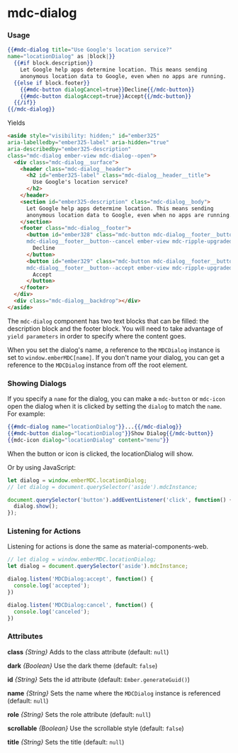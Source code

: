 # mdc-dialog

### Usage

```hbs
{{#mdc-dialog title="Use Google's location service?"
name="locationDialog" as |block|}}
  {{#if block.description}}
    Let Google help apps determine location. This means sending
    anonymous location data to Google, even when no apps are running.
  {{else if block.footer}}
    {{#mdc-button dialogCancel=true}}Decline{{/mdc-button}}
    {{#mdc-button dialogAccept=true}}Accept{{/mdc-button}}
  {{/if}}
{{/mdc-dialog}}
```

Yields

```html
<aside style="visibility: hidden;" id="ember325"
aria-labelledby="ember325-label" aria-hidden="true"
aria-describedby="ember325-description"
class="mdc-dialog ember-view mdc-dialog--open">
  <div class="mdc-dialog__surface">
    <header class="mdc-dialog__header">
      <h2 id="ember325-label" class="mdc-dialog__header__title">
        Use Google's location service?
      </h2>
    </header>
    <section id="ember325-description" class="mdc-dialog__body">
      Let Google help apps determine location. This means sending
      anonymous location data to Google, even when no apps are running.
    </section>
    <footer class="mdc-dialog__footer">
      <button id="ember328" class="mdc-button mdc-dialog__footer__button
      mdc-dialog__footer__button--cancel ember-view mdc-ripple-upgraded">
        Decline
      </button>
      <button id="ember329" class="mdc-button mdc-dialog__footer__button 
      mdc-dialog__footer__button--accept ember-view mdc-ripple-upgraded">
        Accept
      </button>
    </footer>
  </div>
  <div class="mdc-dialog__backdrop"></div>
</aside>
```

The `mdc-dialog` component has two text blocks that can be filled: the 
description block and the footer block. You will need to take advantage of
`yield parameters` in order to specify where the content goes.

When you set the dialog's name, a reference to the `MDCDialog` instance
is set to `window.emberMDC[name]`. If you don't name your dialog, you can 
get a reference to the `MDCDialog` instance from off the root element.

### Showing Dialogs

If you specify a `name` for the dialog, you can make a `mdc-button`
or `mdc-icon` open the dialog when it is clicked by setting the
`dialog` to match the `name`. For example:

```hbs
{{#mdc-dialog name="locationDialog"}}...{{/mdc-dialog}}
{{#mdc-button dialog="locationDialog"}}Show Dialog{{/mdc-button}}
{{mdc-icon dialog="locationDialog" content="menu"}}
```

When the button or icon is clicked, the locationDialog will show.

Or by using JavaScript:

```js
let dialog = window.emberMDC.locationDialog;
// let dialog = document.querySelector('aside').mdcInstance;

document.querySelector('button').addEventListener('click', function() {
  dialog.show();
});
```

### Listening for Actions

Listening for actions is done the same as material-components-web.

```js
// let dialog = window.emberMDC.locationDialog;
let dialog = document.querySelector('aside').mdcInstance;

dialog.listen('MDCDialog:accept', function() {
  console.log('accepted');
})

dialog.listen('MDCDialog:cancel', function() {
  console.log('canceled');
})
```

### Attributes

**class** *{String}* Adds to the class attribute (default: `null`)

**dark** *{Boolean}* Use the dark theme (default: `false`)

**id** *{String}* Sets the id attribute (default: `Ember.generateGuid()`)

**name** *{String}* Sets the name where the `MDCDialog` instance is referenced (default: `null`)

**role** *{String}* Sets the role attribute (default: `null`)

**scrollable** *{Boolean}* Use the scrollable style (default: `false`)

**title** *{String}* Sets the title (default: `null`)
